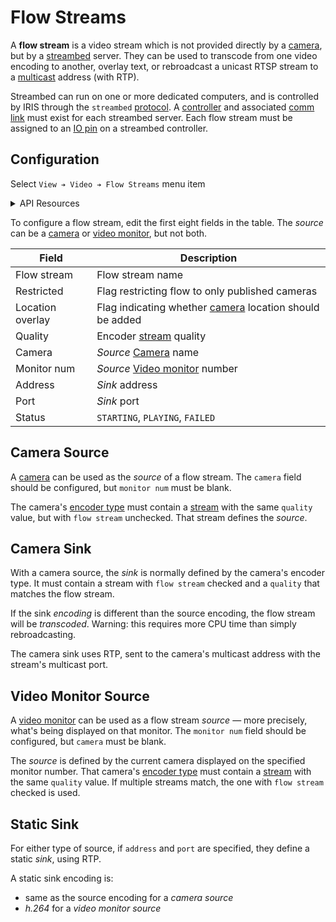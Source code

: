 # Flow Streams

A **flow stream** is a video stream which is not provided directly by a
[camera], but by a [streambed] server.  They can be used to transcode from one
video encoding to another, overlay text, or rebroadcast a unicast RTSP stream to
a [multicast] address (with RTP).

Streambed can run on one or more dedicated computers, and is controlled by IRIS
through the `streambed` [protocol].  A [controller] and associated [comm link]
must exist for each streambed server.  Each flow stream must be assigned to an
[IO pin] on a streambed controller.

## Configuration

Select `View ➔ Video ➔ Flow Streams` menu item

<details>
<summary>API Resources</summary>

* `iris/api/flow_stream` (primary)
* `iris/api/flow_stream/{name}`

| Access       | Primary    | Secondary                  |
|--------------|------------|----------------------------|
| 👁️  View      | name       | status                     |
| 👉 Operate   |            | camera, mon\_num           |
| 💡 Manage    |            | restricted, address, port  |
| 🔧 Configure | controller | pin, loc\_overlay, quality |

</details>

To configure a flow stream, edit the first eight fields in the table.  The
_source_ can be a [camera] or [video monitor], but not both.

Field            | Description
-----------------|----------------------------------------------------------
Flow stream      | Flow stream name
Restricted       | Flag restricting flow to only published cameras
Location overlay | Flag indicating whether [camera] location should be added
Quality          | Encoder [stream] quality
Camera           | _Source_ [Camera] name
Monitor num      | _Source_ [Video monitor] number
Address          | _Sink_ address
Port             | _Sink_ port
Status           | `STARTING`, `PLAYING`, `FAILED`

## Camera Source

A [camera] can be used as the _source_ of a flow stream.  The `camera` field
should be configured, but `monitor num` must be blank.

The camera's [encoder type] must contain a [stream] with the same `quality`
value, but with `flow stream` unchecked.  That stream defines the _source_.

## Camera Sink

With a camera source, the _sink_ is normally defined by the camera's encoder
type.  It must contain a stream with `flow stream` checked and a `quality`
that matches the flow stream.

If the sink _encoding_ is different than the source encoding,  the flow stream
will be _transcoded_.  Warning: this requires more CPU time than simply
rebroadcasting.

The camera sink uses RTP, sent to the camera's multicast address with the
stream's multicast port.

## Video Monitor Source

A [video monitor] can be used as a flow stream _source_ — more precisely, what's
being displayed on that monitor.  The `monitor num` field should be configured,
but `camera` must be blank.

The _source_ is defined by the current camera displayed on the specified monitor
number.  That camera's [encoder type] must contain a [stream] with the same
`quality` value.  If multiple streams match, the one with `flow stream` checked
is used.

## Static Sink

For either type of source, if `address` and `port` are specified, they define a
static _sink_, using RTP.

A static sink encoding is:
* same as the source encoding for a _camera source_
* _h.264_ for a _video monitor source_


[camera]: cameras.html
[comm link]: comm_links.html
[controller]: controllers.html
[encoder type]: cameras.html#encoder-types
[IO pin]: controllers.html#io-pins
[multicast]: https://en.wikipedia.org/wiki/Multicast_address
[protocol]: protocols.html
[stream]: cameras.html#streams
[streambed]: https://github.com/mnit-rtmc/streambed
[video monitor]: video.html
